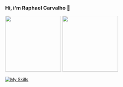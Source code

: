 ### Hi, i'm Raphael Carvalho 👋

<div>
<a href="https://github.com/raphaeldeoliveira">
<img height="180em" src="https://github-readme-stats.vercel.app/api?username=raphaeldeoliveira&show_icons=true&theme=dracula&include_all_comits=true&count_private=true"/>
<img height="180em" src="https://github-readme-stats.vercel.app/api/top-langs/?username=raphaeldeoliveira&layout-compact&langs_count=16&theme=dracula"/>
</div>

[![My Skills](https://skillicons.dev/icons?i=react,redux,scss,spring,hibernate,docker,aws,postgres)](https://skillicons.dev)

